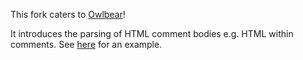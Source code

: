 This fork caters to [Owlbear](https://github.com/sansarip/owlbear)!

It introduces the parsing of HTML comment bodies e.g. HTML within comments. See [here](https://github.com/sansarip/tree-sitter-html/blob/master/corpus/main.txt#L118) for an example.

